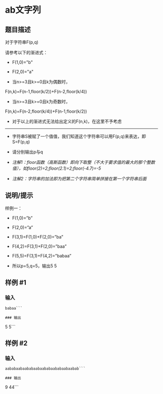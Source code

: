 # ab文字列

## 题目描述

对于字符串F(p,q)
请参考以下的渐进式：
- F(1,0)="b"
- F(2,0)="a"
- 当n>=3且k>=0且k为偶数时，
F(n,k)=F(n-1,floor(k/2))+F(n-2,floor(k/4))
- 当n>=3且k>=0且k为奇数时，
F(n,k)=F(n-2,floor(k/4))+F(n-1,floor(k/2))
- 对于以上的渐进式无法给出定义的F(n,k)，在这里不予考虑


------------
- 字符串S被赋了一个值值，我们知道这个字符串可以用F(p,q)来表达，即S=F(p,q)
- 请分别输出p与q
-  _注解1：floor函数（高斯函数）即向下取整（不大于要求值的最大的那个整数值），如floor(2)=2;floor(2.1)=2;floor(-4.7)=-5_
-  _注解2：字符串的加法即为把第二个字符串简单拼接在第一个字符串后面_

## 说明/提示

样例一：
-	F(1,0)=”b”
-	F(2,0)=”a”
-	F(3,1)=F(1,0)+F(2,0)=”ba”
-	F(4,2)=F(3,1)+F(2,0)=”baa”
-	F(5,5)=F(3,1)+F(4,2)=”babaa”
-	所以p=5,q=5，输出5 5

## 样例 #1

### 输入

```
babaa```

### 输出

```
5 5```

## 样例 #2

### 输入

```
aababaabaababaabaababaababaabaabab```

### 输出

```
9 44```

